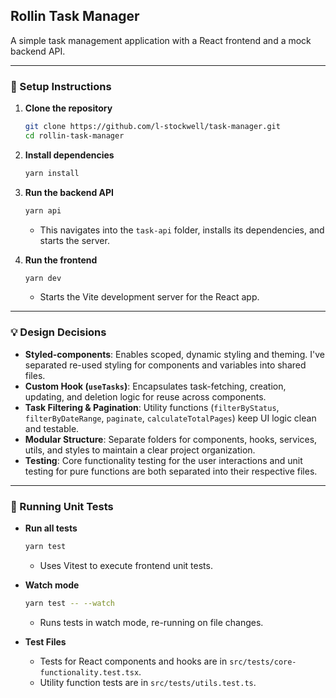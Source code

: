 ## Rollin Task Manager

A simple task management application with a React frontend and a mock backend API.

---

### 🚀 Setup Instructions

1. **Clone the repository**

   ```bash
   git clone https://github.com/l-stockwell/task-manager.git
   cd rollin-task-manager
   ```

2. **Install dependencies**

   ```bash
   yarn install
   ```

3. **Run the backend API**

   ```bash
   yarn api
   ```

   * This navigates into the `task-api` folder, installs its dependencies, and starts the server.

4. **Run the frontend**

   ```bash
   yarn dev
   ```

   * Starts the Vite development server for the React app.

---

### 💡 Design Decisions

* **Styled-components**: Enables scoped, dynamic styling and theming. I've separated re-used styling for components and variables into shared files.
* **Custom Hook (`useTasks`)**: Encapsulates task-fetching, creation, updating, and deletion logic for reuse across components.
* **Task Filtering & Pagination**: Utility functions (`filterByStatus`, `filterByDateRange`, `paginate`, `calculateTotalPages`) keep UI logic clean and testable.
* **Modular Structure**: Separate folders for components, hooks, services, utils, and styles to maintain a clear project organization.
* **Testing**: Core functionality testing for the user interactions and unit testing for pure functions are both separated into their respective files.

---

### 🧪 Running Unit Tests

* **Run all tests**

  ```bash
  yarn test
  ```

  * Uses Vitest to execute frontend unit tests.

* **Watch mode**

  ```bash
  yarn test -- --watch
  ```

  * Runs tests in watch mode, re-running on file changes.

* **Test Files**

  * Tests for React components and hooks are in `src/tests/core-functionality.test.tsx`.
  * Utility function tests are in `src/tests/utils.test.ts`.

